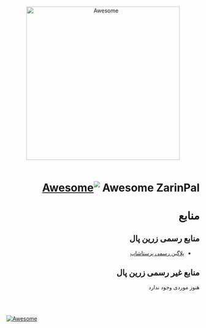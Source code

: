<p align="center">
  <br>
  <img width="400" src="https://cdn.rawgit.com/sindresorhus/awesome/master/media/logo.svg" alt="Awesome">
  <br>
  <br>
</p>

<h1 dir="rtl">
  Awesome ZarinPal 
  <a href="https://github.com/ZarinPal-Lab/awesome-zarinpal">
    <img src="https://cdn.rawgit.com/sindresorhus/awesome/d7305f38d29fed78fa85652e3a63e154dd8e8829/media/badge.svg" alt="Awesome"/>
  </a>
</h1>

<h1 dir="rtl">
منابع
</h1>

<h2 dir="rtl">
منابع رسمی زرین پال
</h2>

<ul dir='rtl'>
  <li><a href="https://github.com/ZarinPal-Lab/Prestashop">پلاگین رسمی پرستاشاپ</a></li>
</ul>


<h2 dir="rtl">
منابع غیر رسمی زرین پال
</h2>
<p dir='rtl'>
هنوز موردی وجود ندارد
</p>

<br/>
<br/>
<br/>


<a href="https://creativecommons.org/publicdomain/zero/1.0/">
  <img src="https://i.creativecommons.org/p/zero/1.0/88x31.png" alt="Awesome"/>
</a>
